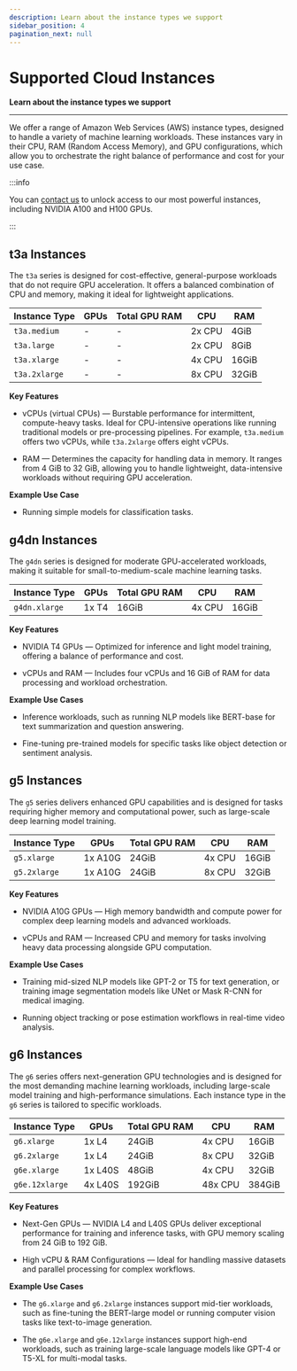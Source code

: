 ```yaml
---
description: Learn about the instance types we support
sidebar_position: 4
pagination_next: null
---
```


# Supported Cloud Instances

**Learn about the instance types we support**
<hr />

We offer a range of Amazon Web Services (AWS) instance types, designed to handle a variety of machine learning workloads. These instances vary in their CPU, RAM (Random Access Memory), and GPU configurations, which allow you to orchestrate the right balance of performance and cost for your use case.

:::info

You can [contact us](https://www.clarifai.com/explore/contact-us) to unlock access to our most powerful instances, including NVIDIA A100 and H100 GPUs.

:::

## t3a Instances 

The `t3a` series is designed for cost-effective, general-purpose workloads that do not require GPU acceleration. It offers a balanced combination of CPU and memory, making it ideal for lightweight applications.

|Instance Type       |GPUs            | Total GPU RAM  |   CPU         |  RAM          |
|--------------------|----------------|----------------|---------------|---------------| 
| `t3a.medium`         |      -         | -              |  2x CPU       |   4GiB        |              
| `t3a.large`          |    -           | -               | 2x CPU        |   8GiB        |
| `t3a.xlarge`         |  -             |   -             | 4x CPU        |   16GiB        |
| `t3a.2xlarge`        |     -          |    -            |  8x CPU       |   32GiB        |

**Key Features**

- vCPUs (virtual CPUs) — Burstable performance for intermittent, compute-heavy tasks. Ideal for CPU-intensive operations like running traditional models or pre-processing pipelines.  For example, `t3a.medium` offers two vCPUs, while `t3a.2xlarge` offers eight vCPUs. 

- RAM — Determines the capacity for handling data in memory. It ranges from 4 GiB to 32 GiB, allowing you to handle lightweight, data-intensive workloads without requiring GPU acceleration.

**Example Use Case**

- Running simple models for classification tasks.

## g4dn Instances

The `g4dn` series is designed for moderate GPU-accelerated workloads, making it suitable for small-to-medium-scale machine learning tasks.

|Instance Type       |GPUs            | Total GPU RAM  |   CPU         |  RAM          |
|--------------------|----------------|----------------|---------------|---------------| 
| `g4dn.xlarge`        |    1x T4      |    16GiB        |   4x CPU      | 16GiB              |              

**Key Features**

- NVIDIA T4 GPUs — Optimized for inference and light model training, offering a balance of performance and cost.

- vCPUs and RAM — Includes four vCPUs and 16 GiB of RAM for data processing and workload orchestration.

**Example Use Cases**

- Inference workloads, such as running NLP models like BERT-base for text summarization and question answering.

- Fine-tuning pre-trained models for specific tasks like object detection or sentiment analysis.

## g5 Instances 

The `g5` series delivers enhanced GPU capabilities and is designed for tasks requiring higher memory and computational power, such as large-scale deep learning model training.

|Instance Type       |GPUs            | Total GPU RAM  |   CPU         |  RAM          |
|--------------------|----------------|----------------|---------------|---------------| 
|  `g5.xlarge`       | 1x A10G        |  24GiB         | 4x CPU        |   16GiB       |              
|  `g5.2xlarge`      |  1x A10G       | 24GiB          |  8x CPU       |   32GiB       |

**Key Features**

- NVIDIA A10G GPUs — High memory bandwidth and compute power for complex deep learning models and advanced workloads.

- vCPUs and RAM — Increased CPU and memory for tasks involving heavy data processing alongside GPU computation.

**Example Use Cases**

- Training mid-sized NLP models like GPT-2 or T5 for text generation, or training image segmentation models like UNet or Mask R-CNN for medical imaging. 

- Running object tracking or pose estimation workflows in real-time video analysis.

## g6 Instances

The `g6` series offers next-generation GPU technologies and is designed for the most demanding machine learning workloads, including large-scale model training and high-performance simulations. Each instance type in the `g6` series is tailored to specific workloads.

|Instance Type       |GPUs            | Total GPU RAM  |   CPU         |  RAM          |
|--------------------|----------------|----------------|---------------|---------------| 
|  `g6.xlarge`         | 1x L4          |  24GiB         |  4x CPU       |  16GiB        |              
|  `g6.2xlarge`        |  1x L4         | 24GiB          |  8x CPU       |   32GiB            |
|  `g6e.xlarge`       |  1x L40S        | 48GiB          |   4x CPU      |    32GiB           |
|   `g6e.12xlarge`    | 4x L40S         |  192GiB        | 48x CPU       |    384GiB           |

**Key Features**

- Next-Gen GPUs — NVIDIA L4 and L40S GPUs deliver exceptional performance for training and inference tasks, with GPU memory scaling from 24 GiB to 192 GiB.

- High vCPU & RAM Configurations —  Ideal for handling massive datasets and parallel processing for complex workflows.

**Example Use Cases**

- The `g6.xlarge` and `g6.2xlarge` instances support mid-tier workloads, such as fine-tuning the BERT-large model or running computer vision tasks like text-to-image generation.

- The `g6e.xlarge` and `g6e.12xlarge` instances support high-end workloads, such as training large-scale language models like GPT-4 or T5-XL for multi-modal tasks. 
 
